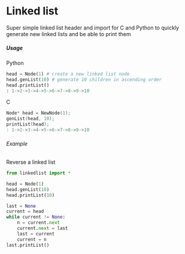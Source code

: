 # Linked list

Super simple linked list header and import for C and Python to quickly generate new linked lists and be able to print them

##### Usage

Python
```py
head = Node(1) # create a new linked list node
head.genList(10) # generate 10 children in ascending order
head.printList()
: 1->2->3->4->5->6->7->8->9->10
```

C
```c
Node* head = NewNode(1);
genList(head, 10);
printList(head);
: 1->2->3->4->5->6->7->8->9->10
```

###### Example

Reverse a linked list

```py
from linkedlist import *

head = Node(1)
head.genList(10)
head.printList(10)

last = None
current = head
while current != None:
    n = current.next
    current.next = last
    last = current
    current = n
last.printList()
```
